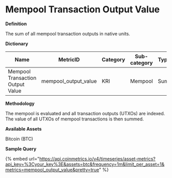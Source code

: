 # Mempool Transaction Output Value

**Definition**

The sum of all mempool transaction outputs in native units.

**Dictionary**

| Name                             | MetricID               | Category | Sub-category | Type | Unit         | Interval |
| -------------------------------- | ---------------------- | -------- | ------------ | ---- | ------------ | -------- |
| Mempool Transaction Output Value | mempool\_output\_value | KRI      | Mempool      | Sum  | Native Units | 1m       |

**Methodology**

The mempool is evaluated and all transaction outputs (UTXOs) are indexed. The value of all UTXOs of mempool transactions is then summed.

**Available Assets**&#x20;

Bitcoin (BTC)

**Sample Query**

{% embed url="https://api.coinmetrics.io/v4/timeseries/asset-metrics?api_key=%3Cyour_key%3E&assets=btc&frequency=1m&limit_per_asset=1&metrics=mempool_output_value&pretty=true" %}
